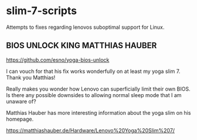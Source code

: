 # slim-7-scripts
Attempts to fixes regarding lenovos suboptimal support for Linux.

## BIOS UNLOCK KING MATTHIAS HAUBER

https://github.com/esno/yoga-bios-unlock

I can vouch for that his fix works wonderfully on at least my yoga slim 7.
Thank you Matthias!

Really makes you wonder how Lenovo can superficially limit their own BIOS.
Is there any possible downsides to allowing normal sleep mode that I am unaware
of?

Matthias Hauber has more interesting information about the yoga slim on his
homepage.

https://matthiashauber.de/Hardware/Lenovo%20Yoga%20Slim%207/
